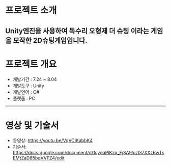 # 프로젝트 소개


Unity엔진을 사용하여 독수리 오형제 더 슈팅 이라는 게임을 모작한 2D슈팅게임입니다.
----------------------------------------------
# 프로젝트 개요 
* 개발기간 : 7.24 ~ 8.04
* 개발도구 : Unity
* 개발언어 : C#
* 플랫폼 : PC
----------------------------------------------
# 영상 및 기술서 
* 동영상: https://youtu.be/VqVCIKabbK4
* 기술서: https://docs.google.com/document/d/1cyoqPiKzq_Fj3A9lozl37XXzRwTsEMtZaD85bqVVFZ4/edit
